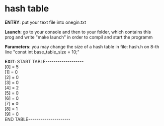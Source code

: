 # hash table
**ENTRY**:
  put your text file into onegin.txt 
  
  
**Launch**:
  go to your console and then to your folder, which contains this prog and write "make launch" in order to compil and start the programm
      
  
**Parameters**:
  you may change the size of a hash table in file: hash.h on 8-th line "const int base_table_size = 10;"
 
 
**EXIT**:
  START TABLE-------------------  
  [0] = 5  
  [1] = 0  
  [2] = 0  
  [3] = 0  
  [4] = 2  
  [5] = 0  
  [6] = 0  
  [7] = 0  
  [8] = 1  
  [9] = 0  
  END TABLE---------------------

